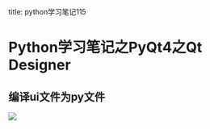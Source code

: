 title: python学习笔记115 

#  Python学习笔记之PyQt4之Qt Designer 
##  编译ui文件为py文件 
![](/data/dokuwiki/python/pasted/20160317-105509.png)